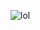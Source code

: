 ![lol]([https://github.com/{username}/{repository}/raw/{branch}/{path}/image.png](https://github.com/opa334dev/ICreate-Pro-Crack/blob/main/56F918D7-314E-470A-A77D-6F2D83A2DA8C.jpeg))

